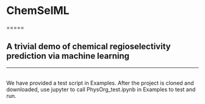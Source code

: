 # ChemSelML
=====        
## A trivial demo of chemical regioselectivity prediction via machine learning   
______        
<br>     
We have provided a test script in Examples. After the project is cloned and downloaded, use jupyter to call PhysOrg_test.ipynb in Examples to test and run.     
